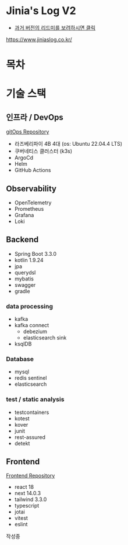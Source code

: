 # Jinia's Log V2

- [과거 버전의 리드미를 보려하시면 클릭](./README_V1.md)

https://www.jiniaslog.co.kr/

# 목차

# 기술 스택

## 인프라 / DevOps
[gitOps Repository](https://github.com/jinia91/blog-gitops)
- 라즈베리파이 4B 4대 (os: Ubuntu 22.04.4 LTS)
- 쿠버네티스 클러스터 (k3s)
- ArgoCd
- Helm
- GitHub Actions

## Observability
- OpenTelemetry
- Prometheus
- Grafana
- Loki

## Backend
- Spring Boot 3.3.0
- kotlin 1.9.24
- jpa
- querydsl
- mybatis
- swagger
- gradle

### data processing
- kafka
- kafka connect
  - debezium
  - elasticsearch sink
- ksqlDB

### Database
- mysql
- redis sentinel
- elasticsearch

### test / static analysis
- testcontainers
- kotest
- kover
- junit
- rest-assured
- detekt

## Frontend
[Frontend Repository](https://github.com/jinia91/blog-front)

- react 18
- next 14.0.3
- tailwind 3.3.0
- typescript
- jotai
- vitest
- eslint

작성중

